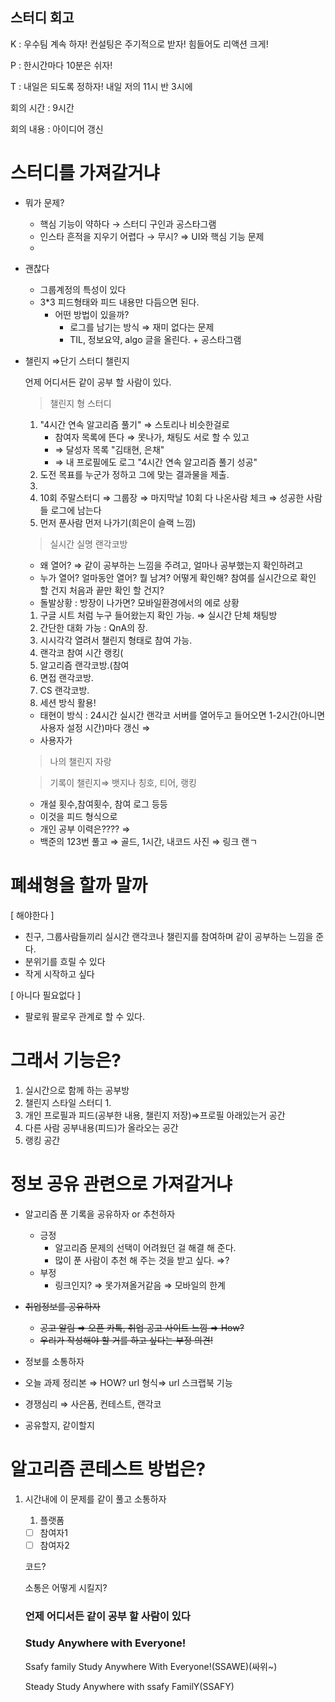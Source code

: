 ## 스터디 회고

K : 우수팀 계속 하자!  컨설팅은 주기적으로 받자! 힘들어도 리액션 크게!

P : 한시간마다 10분은 쉬자!

T : 내일은 되도록 정하자! 내일 저의 11시 반 3시에

회의 시간 : 9시간

회의 내용 : 아이디어 갱신

# 스터디를 가져갈거냐

- 뭐가 문제?
    - 핵심 기능이 약하다 → 스터디 구인과 공스타그램
    - 인스타 흔적을 지우기 어렵다 → 무시? ⇒ UI와 핵심 기능 문제
    - 
- 괜찮다
    - 그룹계정의 특성이 있다
    - 3*3 피드형태와 피드 내용만 다듬으면 된다.
        - 어떤 방법이 있을까?
            - 로그를 남기는 방식 ⇒ 재미 없다는 문제
            - TIL, 정보요약, algo 글을 올린다. + 공스타그램

- 챌린지 ⇒단기 스터디 챌린지

    언제 어디서든 같이 공부 할 사람이 있다.

    > 챌린지 형 스터디

    1. "4시간 연속 알고리즘 풀기" ⇒ 스토리나 비슷한걸로
        - 참여자 목록에 뜬다 ⇒ 못나가, 채팅도 서로 할 수 있고
        - ⇒ 달성자 목록 "김태현, 은채"
        - ⇒ 내 프로필에도 로그 "4시간 연속 알고리즘 풀기 성공"
    2. 도전 목표를 누군가 정하고 그에 맞는 결과물을 제출.
    3. 
    4. 10회 주말스터디 ⇒ 그룹장 ⇒ 마지막날 10회 다 나온사람 체크 ⇒ 성공한 사람들 로그에 남는다
    5. 먼저 푼사람 먼저 나가기(희은이 슬랙 느낌)

    > 실시간 실명 랜각코방

    - 왜 열어? ⇒ 같이 공부하는 느낌을 주려고, 얼마나 공부했는지 확인하려고
    - 누가 열어? 얼마동안 열어? 뭘 남겨? 어떻게 확인해? 참여를 실시간으로 확인 할 건지 처음과 끝만 확인 할 건지?
    - 돌발상황 : 방장이 나가면? 모바일환경에서의 에로 상황
    1. 구글 시트 처럼 누구 들어왔는지 확인 가능. ⇒ 실시간 단체 채팅방
    2. 간단한 대화 가능 : QnA의 장.
    3. 시시각각 열려서 챌린지 형태로 참여 가능.
    4. 랜각코 참여 시간 랭킹(
    5. 알고리즘 랜각코방.(참여 
    6. 면접 랜각코방.
    7. CS 랜각코방.
    8. 세션 방식 활용!
    - 태현이 방식 : 24시간 실시간 랜각코 서버를 열어두고 들어오면 1-2시간(아니면 사용자 설정 시간)마다 갱신 ⇒
    - 사용자가

    > 나의 챌린지 자랑

    > 기록이 챌린지⇒ 뱃지나 칭호, 티어, 랭킹

    - 개설 횟수,참여횟수, 참여 로그 등등
    - 이것을 피드 형식으로
    - 개인 공부 이력은???? ⇒
    - 백준의 123번 풀고 ⇒ 골드, 1시간, 내코드 사진 ⇒ 링크 랜ㄱ

# 폐쇄형을 할까 말까

[ 해야한다 ]

- 친구, 그룹사람들끼리 실시간 랜각코나 챌린지를 참여하며 같이 공부하는 느낌을 준다.
- 분위기를 흐릴 수 있다
- 작게 시작하고 싶다

[ 아니다 필요없다 ]

- 팔로워 팔로우 관계로 할 수 있다.

# 그래서 기능은?

1. 실시간으로 함께 하는 공부방
2. 챌린지 스타일 스터디
    1. 
3. 개인 프로필과 피드(공부한 내용, 챌린지 저장)⇒프로필 아래있는거 공간
4. 다른 사람 공부내용(피드)가 올라오는 공간
5. 랭킹 공간

# 정보 공유 관련으로 가져갈거냐

- 알고리즘 푼 기록을 공유하자 or 추천하자
    - 긍정
        - 알고리즘 문제의 선택이 어려웠던 걸 해결 해 준다.
        - 많이 푼 사람이 추천 해 주는 것을 받고 싶다. ⇒? 
    - 부정
        - 링크인지? ⇒ 못가져올거같음 ⇒ 모바일의 한계
- ~~취업정보를 공유하자~~
    - ~~공고 알림 ⇒ 오픈 카톡, 취업 공고 사이트 느낌 ⇒ How?~~
    - ~~우리가 작성해야 할 거를 하고 싶다는 부정 의견!~~
- 정보를 소통하자
- 오늘 과제 정리본 ⇒ HOW?  url 형식⇒ url 스크랩북 기능
- 경쟁심리 ⇒ 사은품, 컨테스트, 랜각코

- 공유할지, 같이할지

# 알고리즘 콘테스트 방법은?

1. 시간내에 이 문제를 같이 풀고 소통하자
    1. 플랫폼
    - [ ]  참여자1
    - [ ]  참여자2

    코드?

    소통은 어떻게 시킬지?

    ### 언제 어디서든 같이 공부 할 사람이 있다

    ### Study Anywhere with Everyone!

    Ssafy family Study Anywhere With Everyone!(SSAWE)(싸위~)

    Steady Study Anywhere with ssafy FamilY(SSAFY)
